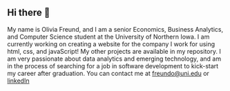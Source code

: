 ## Hi there 👋
My name is Olivia Freund, and I am a senior Economics, Business Analytics, and Computer Science student at the University of Northern Iowa. 
I am currently working on creating a website for the company I work for using html, css, and javaScript! My other projects are available in my repository. I am very passionate about data analytics and emerging technology, and am in the process of searching for a job in software development to kick-start my career after graduation. 
You can contact me at freundo@uni.edu or [linkedIn](https://www.linkedin.com/in/olivia-freund-91a197252/)

<!--
**freundo-liv/freundo-liv** is a ✨ _special_ ✨ repository because its `README.md` (this file) appears on your GitHub profile.

Here are some ideas to get you started:

- 🔭 I’m currently working on ...
- 🌱 I’m currently learning ...
- 👯 I’m looking to collaborate on ...
- 🤔 I’m looking for help with ...
- 💬 Ask me about ...
- 📫 How to reach me: ...
- 😄 Pronouns: ...
- ⚡ Fun fact: ...
-->
